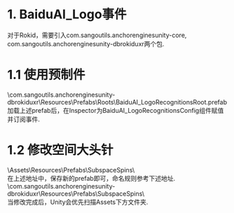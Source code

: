 # 1. BaiduAI_Logo事件

对于Rokid，需要引入com.sangoutils.anchorenginesunity-core, com.sangoutils.anchorenginesunity-dbrokiduxr两个包.   

# 1.1 使用预制件

\\com.sangoutils.anchorenginesunity-dbrokiduxr\Resources\Prefabs\Roots\BaiduAI_LogoRecognitionsRoot.prefab    
加载上述prefab后，在Inspector为BaiduAI_LogoRecognitionsConfig组件赋值并订阅事件.

# 1.2 修改空间大头针

\\Assets\Resources\Prefabs\SubspaceSpins\   
在上述地址中，保存新的prefab即可，命名规则参考下述地址.  
\\com.sangoutils.anchorenginesunity-dbrokiduxr\Resources\Prefabs\SubspaceSpins\     
当修改完成后，Unity会优先扫描Assets下方文件夹.   
